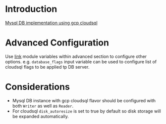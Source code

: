 # Introduction

[Mysql DB implementation using gcp cloudsql](https://cloud.google.com/sql/)

# Advanced Configuration

Use [link](https://github.com/terraform-google-modules/terraform-google-sql-db/tree/v13.0.1/modules/mysql) module variables within advanced section to configure other options. e.g. `database_flags` input variable can be used to configure list of cloudsql flags to be applied tp DB server.

# Considerations

- Mysql DB instance with gcp cloudsql flavor should be configured with both `Writer` as well as `Reader`.
- For cloudsql `disk_autoresize` is set to true by default so disk storage will be expanded automatically. 